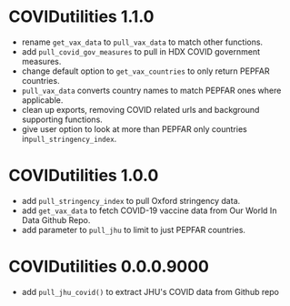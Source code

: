 # COVIDutilities 1.1.0
* rename `get_vax_data` to `pull_vax_data` to match other functions.
* add `pull_covid_gov_measures` to pull in HDX COVID government measures.
* change default option to `get_vax_countries` to only return PEPFAR countries.
* `pull_vax_data` converts country names to match PEPFAR ones where applicable. 
* clean up exports, removing COVID related urls and background supporting functions.
* give user option to look at more than PEPFAR only countries in`pull_stringency_index`.

# COVIDutilities 1.0.0
* add `pull_stringency_index` to pull Oxford stringency data.
* add `get_vax_data`  to fetch COVID-19 vaccine data from Our World In Data Github Repo.
* add parameter to `pull_jhu` to limit to just PEPFAR countries.

# COVIDutilities 0.0.0.9000

* add `pull_jhu_covid()` to extract JHU's COVID data from Github repo
